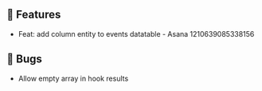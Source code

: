 ## 🚀 Features

- Feat: add column entity to events datatable - Asana 1210639085338156


## 🐛 Bugs

- Allow empty array in hook results